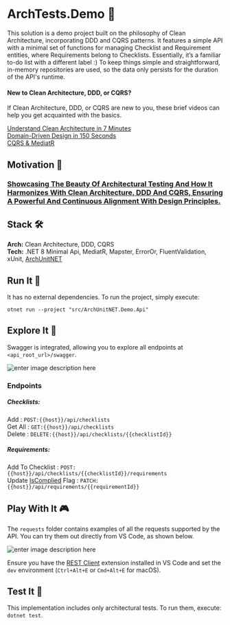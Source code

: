
# ArchTests.Demo 🧱
This solution is a demo project built on the philosophy of Clean Architecture, incorporating DDD and CQRS patterns. It features a simple API with a minimal set of functions for managing Checklist and Requirement entities, where Requirements belong to Checklists. Essentially, it’s a familiar to-do list with a different label :) To keep things simple and  straightforward, in-memory repositories are used, so the data only persists for the duration of the API's runtime.

#### New to Clean Architecture, DDD, or CQRS?

If Clean Architecture, DDD, or CQRS are new to you, these brief videos can help you get acquainted with the basics.

[Understand Clean Architecture in 7 Minutes](https://www.youtube.com/watch?v=1OLSE6tX71Y) <br/>
[Domain-Driven Design in 150 Seconds](https://www.youtube.com/watch?v=8Z5IAkWcnIw) <br/>
[CQRS & MediatR](https://www.youtube.com/watch?v=MwMVvLBSJa8&t=3s) <br/>

## Motivation 🎯

### <u>**Showcasing The Beauty Of Architectural Testing And How It Harmonizes With Clean Architecture, DDD And CQRS, Ensuring A Powerful And Continuous Alignment With Design Principles.**</u>

## Stack 🛠️

**Arch:** Clean Architecture, DDD, CQRS <br/>
**Tech:** .NET 8 Minimal Api, MediatR, Mapster, ErrorOr, FluentValidation, xUnit, [ArchUnitNET](https://github.com/TNG/ArchUnitNET)


## Run It 🏃
It has no external dependencies. To run the project, simply execute:

`otnet run --project "src/ArchUnitNET.Demo.Api"`

## Explore It 🔎

Swagger is integrated, allowing you to explore all endpoints at `<api_root_url>/swagger`.

![enter image description here](https://i.postimg.cc/CM88d4t3/swagger-demo.png)

### Endpoints

##### Checklists:
Add : `POST:{{host}}/api/checklists`<br/>
Get All : `GET:{{host}}/api/checklists`<br/>
Delete : `DELETE:{{host}}/api/checklists/{{checklistId}}`<br/>
##### Requirements:
Add To Checklist : `POST:{{host}}/api/checklists/{{checklistId}}/requirements`<br/>
Update <u>IsComplied</u> Flag : `PATCH:{{host}}/api/requirements/{{requirementId}}`<br/>

## Play With It 🎮
The `requests` folder contains examples of all the requests supported by the API. You can try them out directly from VS Code, as shown below.

![enter image description here](https://i.postimg.cc/5NDVXDvd/2024-08-29-17-11-19.gif)

Ensure you have the [REST Client](https://marketplace.visualstudio.com/items?itemName=humao.rest-client) extension installed in VS Code and set the `dev` environment (`Ctrl+Alt+E`  or `Cmd+Alt+E` for macOS).

## Test It 🧪

This implementation includes only architectural tests. To run them, execute: `dotnet test`.
